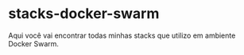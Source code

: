 # stacks-docker-swarm
Aqui você vai encontrar todas minhas stacks que utilizo em ambiente Docker Swarm.
